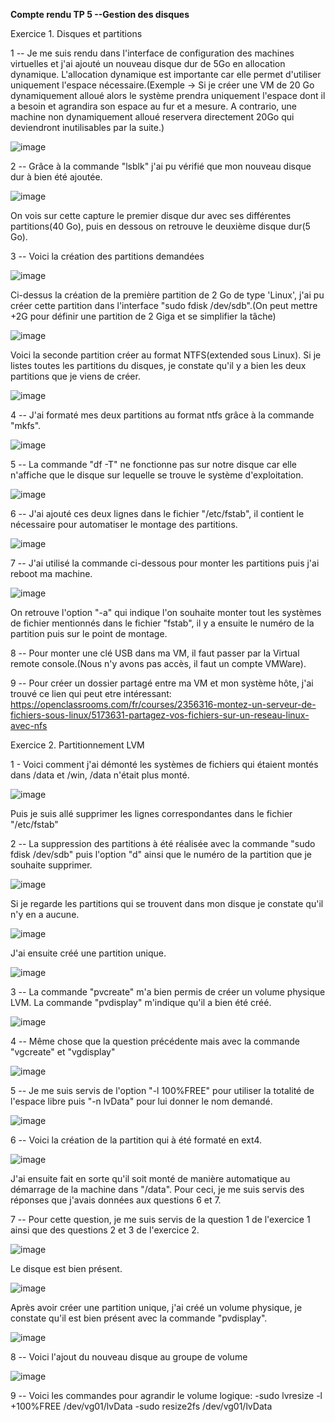 **Compte rendu TP 5 --Gestion des disques**

Exercice 1. Disques et partitions

1 -- Je me suis rendu dans l'interface de configuration des machines virtuelles et j'ai ajouté un nouveau disque dur de 5Go en allocation dynamique. L'allocation dynamique est importante car elle permet d'utiliser uniquement l'espace nécessaire.(Exemple -> Si je créer une VM de 20 Go dynamiquement alloué alors le système prendra uniquement l'espace dont il a besoin et agrandira son espace au fur et a mesure. A contrario, une machine non dynamiquement alloué reservera directement 20Go qui deviendront inutilisables par la suite.)

![image](https://user-images.githubusercontent.com/104362418/194068251-11370bbb-2b32-4a5d-875e-9700e13820d4.png)

2 -- Grâce à la commande "lsblk" j'ai pu vérifié que mon nouveau disque dur à bien été ajoutée.

![image](https://user-images.githubusercontent.com/104362418/194069211-d2e95218-c09c-49cb-a041-796fe4c61717.png)

On vois sur cette capture le premier disque dur avec ses différentes partitions(40 Go), puis en dessous on retrouve le deuxième disque dur(5 Go).

3 -- Voici la création des partitions demandées

![image](https://user-images.githubusercontent.com/104362418/194076349-551e8f95-68f2-442c-bffc-b1e00091af33.png)

Ci-dessus la création de la première partition de 2 Go de type 'Linux', j'ai pu créer cette partition dans l'interface "sudo fdisk /dev/sdb".(On peut mettre +2G pour définir une partition de 2 Giga et se simplifier la tâche)

![image](https://user-images.githubusercontent.com/104362418/194077747-5215bfca-750e-4caf-808c-14b3a6b2caa5.png)

Voici la seconde partition créer au format NTFS(extended sous Linux).
Si je listes toutes les partitions du disques, je constate qu'il y a bien les deux partitions que je viens de créer.

![image](https://user-images.githubusercontent.com/104362418/194078017-9e830773-f1ad-4aaa-aca8-98138d44ea60.png)

4 -- J'ai formaté mes deux partitions au format ntfs grâce à la commande "mkfs".

![image](https://user-images.githubusercontent.com/104362418/194229864-592e40e7-b495-4453-a96b-6a55ec666fb4.png)

5 -- La commande "df -T" ne fonctionne pas sur notre disque car elle n'affiche que le disque sur lequelle se trouve le système d'exploitation.

![image](https://user-images.githubusercontent.com/104362418/194227998-696ca1b5-db27-41d0-81e8-9bdb0c08241f.png)

6 -- J'ai ajouté ces deux lignes dans le fichier "/etc/fstab", il contient le nécessaire pour automatiser le montage des partitions.

![image](https://user-images.githubusercontent.com/104362418/194230647-29d71004-275c-46e5-82ba-e13448f9939b.png)

7 -- J'ai utilisé la commande ci-dessous pour monter les partitions puis j'ai reboot ma machine.

![image](https://user-images.githubusercontent.com/104362418/194231865-58d07eb9-59bc-461c-ae86-ff638354375b.png)

On retrouve l'option "-a" qui indique l'on souhaite monter tout les systèmes de fichier mentionnés dans le fichier "fstab",
il y a ensuite le numéro de la partition puis sur le point de montage.

8 -- Pour monter une clé USB dans ma VM, il faut passer par la Virtual remote console.(Nous n'y avons pas accès, il faut un compte VMWare).

9 -- Pour créer un dossier partagé entre ma VM et mon système hôte, j'ai trouvé ce lien qui peut etre intéressant:
https://openclassrooms.com/fr/courses/2356316-montez-un-serveur-de-fichiers-sous-linux/5173631-partagez-vos-fichiers-sur-un-reseau-linux-avec-nfs

Exercice 2. Partitionnement LVM

1 - Voici comment j'ai démonté les systèmes de fichiers qui étaient montés dans /data et /win, /data n'était plus monté.

![image](https://user-images.githubusercontent.com/104362418/194235487-ff5cbf01-e6d4-458b-8ac1-d1ac9831c8a8.png)

Puis je suis allé supprimer les lignes correspondantes dans le fichier "/etc/fstab"

2 -- La suppression des partitions à été réalisée avec la commande "sudo fdisk /dev/sdb" puis l'option "d" ainsi que le numéro de la partition que je souhaite supprimer.

![image](https://user-images.githubusercontent.com/104362418/194236716-00a7c69a-c89f-497c-be7e-eb8632b9f55a.png)

Si je regarde les partitions qui se trouvent dans mon disque je constate qu'il n'y en a aucune.

![image](https://user-images.githubusercontent.com/104362418/194236841-0e36aa8a-e59e-4726-b81e-888d2a0f5b95.png)

J'ai ensuite créé une partition unique.

![image](https://user-images.githubusercontent.com/104362418/194238424-2eb357ce-9a85-431c-844c-d4e1a49006e1.png)

3 -- La commande "pvcreate" m'a bien permis de créer un volume physique LVM. La commande "pvdisplay" m'indique qu'il a bien été créé.

![image](https://user-images.githubusercontent.com/104362418/194242133-fb5e2f69-8ee1-4cd1-90a2-511b5f1c0e8d.png)

4 -- Même chose que la question précédente mais avec la commande "vgcreate" et "vgdisplay"

![image](https://user-images.githubusercontent.com/104362418/194242742-8d119653-b232-41ba-9444-8c58386cbc8e.png)

5 -- Je me suis servis de l'option "-l 100%FREE" pour utiliser la totalité de l'espace libre puis "-n lvData" pour lui donner le nom demandé.

![image](https://user-images.githubusercontent.com/104362418/194243387-c024ef61-add0-4151-96ad-2ec01a778fdf.png)

6 -- Voici la création de la partition qui à été formaté en ext4.

![image](https://user-images.githubusercontent.com/104362418/194244917-89dde743-ee69-488f-9191-40ebe27be3e5.png)

J'ai ensuite fait en sorte qu'il soit monté de manière automatique au démarrage de la machine dans "/data".
Pour ceci, je me suis servis des réponses que j'avais données aux questions 6 et 7.

7 -- Pour cette question, je me suis servis de la question 1 de l'exercice 1 ainsi que des questions 2 et 3 de l'exercice 2.

![image](https://user-images.githubusercontent.com/104362418/194246638-107cda41-8a92-41eb-bbae-abefff95283d.png)

Le disque est bien présent.

![image](https://user-images.githubusercontent.com/104362418/194247264-ce9c7d96-c095-42b0-a118-efa3b2b94bf2.png)

Après avoir créer une partition unique, j'ai créé un volume physique, je constate qu'il est bien présent avec la commande "pvdisplay".

![image](https://user-images.githubusercontent.com/104362418/194247506-7acac2d1-0395-4957-8eab-735424c7216a.png)

8 -- Voici l'ajout du nouveau disque au groupe de volume

![image](https://user-images.githubusercontent.com/104362418/194248741-79df5617-ba1f-47c5-8506-8143de578786.png)

9 -- Voici les commandes pour agrandir le volume logique:
-sudo lvresize -l +100%FREE /dev/vg01/lvData
-sudo resize2fs /dev/vg01/lvData




